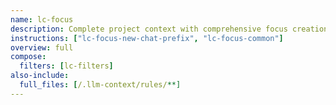 ```yaml
---
name: lc-focus
description: Complete project context with comprehensive focus creation instructions for efficient rule creation
instructions: ["lc-focus-new-chat-prefix", "lc-focus-common"]
overview: full
compose:
  filters: [lc-filters]
also-include:
  full_files: [/.llm-context/rules/**]
---
```

